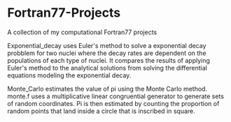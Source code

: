 # Fortran77-Projects
A collection of my computational Fortran77 projects

Exponential_decay uses Euler's method to solve a exponential decay probblem for two nuclei where the decay rates are dependent on the populations of each type of nuclei. It compares the results of applying Euler's method to the analytical solutions from solving the differential equations modeling the exponential decay.



Monte_Carlo estimates the value of pi using the Monte Carlo method. 
monte.f uses a multiplicative linear congruential generator to generate sets of random coordinates.
Pi is then estimated by counting the proportion of random points that land inside a circle that is inscribed in square.
